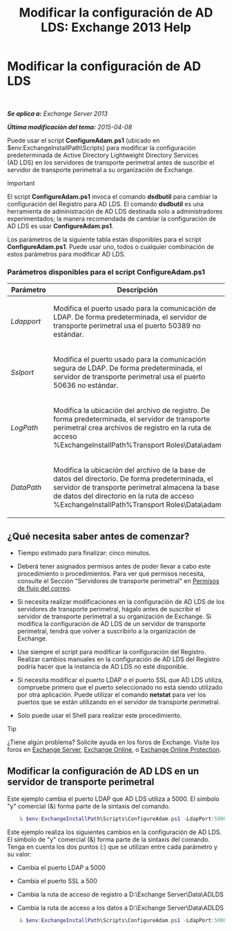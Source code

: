 ﻿---
title: 'Modificar la configuración de AD LDS: Exchange 2013 Help'
TOCTitle: Modificar la configuración de AD LDS
ms:assetid: 381f582c-15ec-43bc-b674-5399fad72c97
ms:mtpsurl: https://technet.microsoft.com/es-es/library/Aa997269(v=EXCHG.150)
ms:contentKeyID: 61183324
ms.date: 04/23/2018
mtps_version: v=EXCHG.150
ms.translationtype: HT
---

# Modificar la configuración de AD LDS

 

_**Se aplica a:** Exchange Server 2013_

_**Última modificación del tema:** 2015-04-08_

Puede usar el script **ConfigureAdam.ps1** (ubicado en $env:ExchangeInstallPath\\Scripts) para modificar la configuración predeterminada de Active Directory Lightweight Directory Services (AD LDS) en los servidores de transporte perimetral antes de suscribir el servidor de transporte perimetral a su organización de Exchange.


> [!IMPORTANT]
> El script <STRONG>ConfigureAdam.ps1</STRONG> invoca el comando <STRONG>dsdbutil</STRONG> para cambiar la configuración del Registro para AD LDS. El comando <STRONG>dsdbutil</STRONG> es una herramienta de administración de AD&nbsp;LDS destinada solo a administradores experimentados; la manera recomendada de cambiar la configuración de AD&nbsp;LDS es usar <STRONG>ConfigureAdam.ps1</STRONG>.



Los parámetros de la siguiente tabla están disponibles para el script **ConfigureAdam.ps1**. Puede usar uno, todos o cualquier combinación de estos parámetros para modificar AD LDS.

### Parámetros disponibles para el script ConfigureAdam.ps1

<table>
<colgroup>
<col style="width: 50%" />
<col style="width: 50%" />
</colgroup>
<thead>
<tr class="header">
<th>Parámetro</th>
<th>Descripción</th>
</tr>
</thead>
<tbody>
<tr class="odd">
<td><p><em>Ldapport</em></p></td>
<td><p>Modifica el puerto usado para la comunicación de LDAP. De forma predeterminada, el servidor de transporte perimetral usa el puerto 50389 no estándar.</p></td>
</tr>
<tr class="even">
<td><p><em>Sslport</em></p></td>
<td><p>Modifica el puerto usado para la comunicación segura de LDAP. De forma predeterminada, el servidor de transporte perimetral usa el puerto 50636 no estándar.</p></td>
</tr>
<tr class="odd">
<td><p><em>LogPath</em></p></td>
<td><p>Modifica la ubicación del archivo de registro. De forma predeterminada, el servidor de transporte perimetral crea archivos de registro en la ruta de acceso %ExchangeInstallPath%Transport Roles\Data\adam</p></td>
</tr>
<tr class="even">
<td><p><em>DataPath</em></p></td>
<td><p>Modifica la ubicación del archivo de la base de datos del directorio. De forma predeterminada, el servidor de transporte perimetral almacena la base de datos del directorio en la ruta de acceso %ExchangeInstallPath%Transport Roles\Data\adam</p></td>
</tr>
</tbody>
</table>


## ¿Qué necesita saber antes de comenzar?

  - Tiempo estimado para finalizar: cinco minutos.

  - Deberá tener asignados permisos antes de poder llevar a cabo este procedimiento o procedimientos. Para ver qué permisos necesita, consulte el Sección "Servidores de transporte perimetral" en [Permisos de flujo del correo](mail-flow-permissions-exchange-2013-help.md).

  - Si necesita realizar modificaciones en la configuración de AD LDS de los servidores de transporte perimetral, hágalo antes de suscribir el servidor de transporte perimetral a su organización de Exchange. Si modifica la configuración de AD LDS de un servidor de transporte perimetral, tendrá que volver a suscribirlo a la organización de Exchange.

  - Use siempre el script para modificar la configuración del Registro. Realizar cambios manuales en la configuración de AD LDS del Registro podría hacer que la instancia de AD LDS no esté disponible.

  - Si necesita modificar el puerto LDAP o el puerto SSL que AD LDS utiliza, compruebe primero que el puerto seleccionado no está siendo utilizado por otra aplicación. Puede utilizar el comando **netstat** para ver los puertos que se están utilizando en el servidor de transporte perimetral.

  - Solo puede usar el Shell para realizar este procedimiento.


> [!TIP]
> ¿Tiene algún problema? Solicite ayuda en los foros de Exchange. Visite los foros en <A href="https://go.microsoft.com/fwlink/p/?linkid=60612">Exchange Server</A>, <A href="https://go.microsoft.com/fwlink/p/?linkid=267542">Exchange Online</A>, o <A href="https://go.microsoft.com/fwlink/p/?linkid=285351">Exchange Online Protection</A>.



## Modificar la configuración de AD LDS en un servidor de transporte perimetral

Este ejemplo cambia el puerto LDAP que AD LDS utiliza a 5000. El símbolo "y" comercial (&) forma parte de la sintaxis del comando.
```powershell
    & $env:ExchangeInstallPath\Scripts\ConfigureAdam.ps1 -LdapPort:5000
```

Este ejemplo realiza los siguientes cambios en la configuración de AD LDS. El símbolo de "y" comercial (&) forma parte de la sintaxis del comando. Tenga en cuenta los dos puntos (:) que se utilizan entre cada parámetro y su valor:

  - Cambia el puerto LDAP a 5000

  - Cambia el puerto SSL a 500

  - Cambia la ruta de acceso de registro a D:\\Exchange Server\\Data\\ADLDS

  - Cambia la ruta de acceso a los datos a D:\\Exchange Server\\Data\\ADLDS

<!-- end list -->
```powershell
    & $env:ExchangeInstallPath\Scripts\ConfigureAdam.ps1 -LdapPort:5000 -SslPort:5001 -LogPath:"D:\Exchange Server\Data\ADLDS" -DataPath:"D:\Exchange Server\Data\ADLDS"
```
